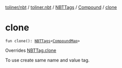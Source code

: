[toliner/nbt](../../../index.md) / [toliner.nbt](../../index.md) / [NBTTags](../index.md) / [Compound](index.md) / [clone](./clone.md)

# clone

`fun clone(): `[`NBTTags`](../index.md)`<`[`CompoundMap`](../../-compound-map/index.md)`>`

Overrides [NBTTag.clone](../../-n-b-t-tag/clone.md)

To use create same name and value tag.


